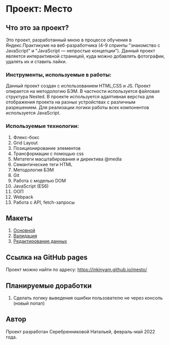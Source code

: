 # Проект: Место

## Что это за проект?
Это  проект, разработанный мною в процессе обучения в Яндекс.Практикуме на веб-разработчика (4-9 спринты "знакомство с JavaScript" и "JavaScript — непростые концепции").
Данный проект является интерактивной страницей, куда можно добавлять фотографии, удалять их и ставить лайки.

### Инструменты, используемые в работы:

Данный проект создан с использованием HTML,CSS и JS.
Проект опирается на методологию БЭМ. В частности используется файловая структура Nested.
В проекте используется адаптивная верстка для отображения проекта на разных устройствах с различным разрешением.
Для реализации логики работы всех компонентов используется JavaScript.

### Используемые технологии:

1. Флекс-бокс
2. Grid Layout
3. Позиционирование элементов
4. Трансформации с помощью css
5. Метатеги масштабирования и директива @media
6. Семантические теги HTML
7. Методология БЭМ
8. Git
9. Работа с моделью DOM
10. JavaScript (ES6)
11. ООП
12. Webpack
13. Работа с API, fetch-запросы

## Макеты

1. [Основной](https://www.figma.com/file/bjyvbKKJN2naO0ucURl2Z0/JavaScript.-Sprint-5)
2. [Валидация](https://www.figma.com/file/kRVLKwYG3d1HGLvh7JFWRT/JavaScript.-Sprint-6)
2. [Редактирование данных](https://www.figma.com/file/PSdQFRHoxXJFs2FH8IXViF/JavaScript.-Sprint-9)

## Ссылка на GitHub pages

Проект можно найти по адресу: https://inkinyam.github.io/mesto/

## Планируемые доработки
1. Сделать логику выведения ошибки пользователю не через консоль (новый попап)

## Автор
Проект разработан Серебренниковой Натальей, февраль-май 2022 года.
